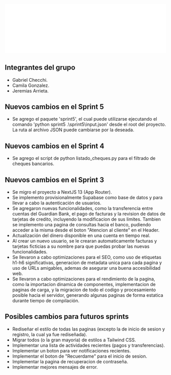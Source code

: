 ![Guardian Bank](/public/assets/white_logo_title.webp)

## Integrantes del grupo

- Gabriel Checchi.
- Camila Gonzalez.
- Jeremias Arrieta.

## Nuevos cambios en el Sprint 5

- Se agrego el paquete 'sprint5', el cual puede utilizarse ejecutando el comando 'python sprint5 .\sprint5\input.json' desde el root del proyecto. La ruta al archivo JSON puede cambiarse por la deseada.

## Nuevos cambios en el Sprint 4

- Se agrego el script de python listado_cheques.py para el filtrado de cheques bancarios.

## Nuevos cambios en el Sprint 3

- Se migro el proyecto a NextJS 13 (App Router).
- Se implemento provisionalmente Supabase como base de datos y para llevar a cabo la autenticación de usuarios.
- Se agregaron nuevas funcionalidades, como la transferencia entre cuentas del Guardian Bank, el pago de facturas y la revision de datos de tarjetas de credito, incluyendo la modificacion de sus limites. Tambien se implemento una pagina de consultas hacia el banco, pudiendo acceder a la misma desde el boton "Atencion al cliente" en el Header.
- Actualización del dinero disponible en una cuenta en tiempo real.
- Al crear un nuevo usuario, se le crearan automaticamente facturas y tarjetas ficticias a su nombre para que puedas probar las nuevas funcionalidades.
- Se llevaron a cabo optimizaciones para el SEO, como uso de etiquetas h1-h6 significativas, generacion de metadata unica para cada pagina y uso de URLs amigables, ademas de asegurar una buena accesibilidad web.
- Se llevaron a cabo optimizaciones para el rendimiento de la pagina, como la importacion dinamica de componentes, implementacion de paginas de carga, y la migracion de todo el codigo y procesamiento posible hacia el servidor, generando algunas paginas de forma estatica durante tiempo de compilación.

## Posibles cambios para futuros sprints

- Rediseñar el estilo de todas las paginas (excepto la de inicio de sesion y registro, la cual ya fue rediseñada).
- Migrar todos (o la gran mayoria) de estilos a Tailwind CSS.
- Implementar una lista de actividades recientes (pagos y transferencias).
- Implementar un boton para ver notificaciones recientes.
- Implementar el boton de "Recuerdame" para el inicio de sesion.
- Implementar la pagina de recuperacion de contraseña.
- Implementar mejores mensajes de error.
